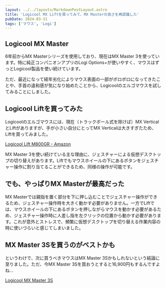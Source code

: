 ```yaml
---
layout: ../../layouts/MarkdownPostLayout.astro
title: 'Logicool MX Liftを買ってみて、MX Masterの良さを再認識した'
pubDate: 2024-03-31
tags: ['マウス', 'Logi']
---
```


## Logicool MX Master

6年前からMX Masterシリーズを使用しており、現在はMX Master 3を使っています。特に純正コンパニオンアプリのLogi Options+が使いやすく、マウスはずっとLogicool製品を使い続けています。

ただ、最近になって経年劣化によりマウス表面の一部がボロボロになってきたことや、手首の違和感が気になり始めたことから、Logicoolのエルゴマウスを試してみることにしました。

## Logicool Liftを買ってみた

Logicoolのエルゴマウスには、現在（トラックボール式を除けば）MX VerticalとLiftがありますが、手が小さい自分にとってMX Verticalは大きすぎたため、Liftを買ってみました。

[Logicool Lift M800GR - Amazon](https://amzn.asia/d/e1Hu8fT)

MX Master 3を使い続けている主な理由に、ジェスチャーによる仮想デスクトップの切り替えがあります。Liftでもマウスホイールの下にあるボタンをジェスチャー操作に割り当てることができるため、同様の操作が可能です。

## でも、やっぱりMX Masterが最高だった

MX Masterでは親指を置く部分を下に押し込むことでジェスチャー操作ができるため、ジェスチャー操作時を大きく動かす必要がありません。一方でLiftでは、マウスホイールの下にあるボタンを押しながらマウスを動かす必要があるため、ジェスチャー操作時に人差し指を左クリックの位置から動かす必要があります。これが意外とストレスで、頻繁に仮想デスクトップを切り替える作業内容の時に使いづらいと感じてしまいました。

## MX Master 3Sを買うのがベストかも

というわけで、次に買うべきマウスはMX Master 3Sかもしれないという結論に至りました。ただ、今MX Master 3Sを買おうとすると16,900円もするんですよね…

[Logicool MX Master 3S](https://amzn.asia/d/bZYlzkv)
